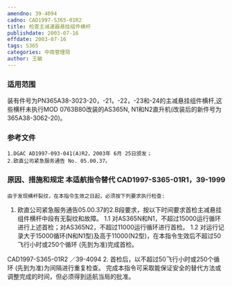 ```yaml
---
amendno: 39-4094
cadno: CAD1997-S365-01R2
title: 检查主减速器悬挂组件横杆
publishdate: 2003-07-16
effdate: 2003-07-16
tags: S365
categories: 中南管理局
author: 王敏
---
```


### 适用范围 
装有件号为PN365A38-3023-20，-21，-22，-23和-24的主减悬挂组件横杆,这些横杆未执行MOD 0763B80改装的AS365N, N1和N2直升机(改装后的新件号为365A38-3062-20)。

<!--more-->
### 参考文件
    1.DGAC AD1997-093-041(A)R2，2003年 6月 25日颁发；
    2.欧直公司紧急服务通告 No. 05.00.37。

### 原因、措施和规定 本适航指令替代 CAD1997-S365-01R1，39-1999 
    由于发现横杆裂纹，在本指令生效之日起，必须按下列要求执行检查: 
1. 欧直公司紧急服务通告05.00.37的2.B段要求，按以下时间要求首检主减悬挂组件横杆中段有无裂纹和故障。 
1.1
 对AS365N和N1，不超过15000运行循环进行上述首检；对AS365N2，不超过11000运行循环进行首检。 
1.2
 对运行记录大于15000循环(N和N1型)及高于11000(N2型)，在本指令生效后不超过50飞行小时或250个循环 (先到为准)完成首检。 

 CAD1997-S365-01R2 ／39-4094 
    2. 首检后，以不超过50飞行小时或250个循环 (先到为准)为间隔进行重复检查。 
    完成本指令可采取能保证安全的替代方法或调整完成的时间，但必须得到适航当局的批准。 
